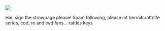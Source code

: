 
  <img src="[https://tenor.com/view/impulsesv-skizzleman-gif-12488615560364955260]"/>
  
Hie, sign the strawpage please! Spam following,
please int hermitcraft/life series, cod, re and twd fans... rattles keys

